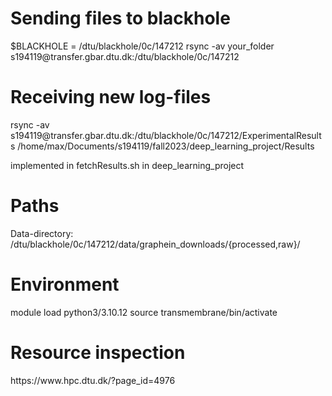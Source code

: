 <h1>Sending files to blackhole</h1>
$BLACKHOLE  = /dtu/blackhole/0c/147212
rsync -av your_folder s194119@transfer.gbar.dtu.dk:/dtu/blackhole/0c/147212

<h1> Receiving new log-files </h1>
rsync -av s194119@transfer.gbar.dtu.dk:/dtu/blackhole/0c/147212/ExperimentalResults /home/max/Documents/s194119/fall2023/deep_learning_project/Results

implemented in fetchResults.sh in deep_learning_project

<h1> Paths </h1>
Data-directory: /dtu/blackhole/0c/147212/data/graphein_downloads/{processed,raw}/


<h1> Environment </h1>
module load python3/3.10.12
source transmembrane/bin/activate



<h1> Resource inspection </h1>
https://www.hpc.dtu.dk/?page_id=4976


